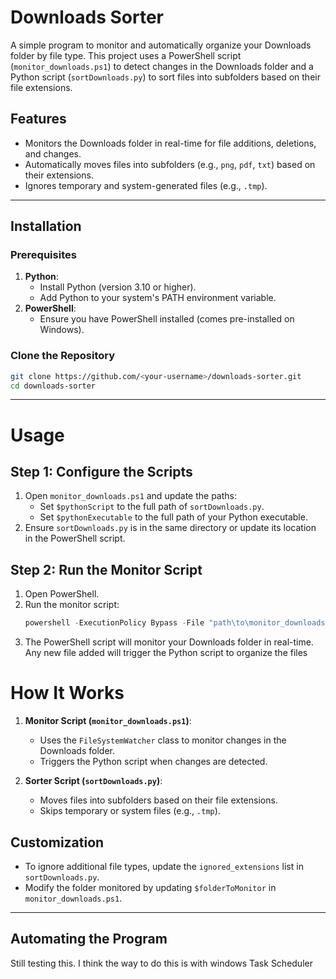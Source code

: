 # Downloads Sorter

A simple program to monitor and automatically organize your Downloads folder by file type. This project uses a PowerShell script (`monitor_downloads.ps1`) to detect changes in the Downloads folder and a Python script (`sortDownloads.py`) to sort files into subfolders based on their file extensions.

## Features
- Monitors the Downloads folder in real-time for file additions, deletions, and changes.
- Automatically moves files into subfolders (e.g., `png`, `pdf`, `txt`) based on their extensions.
- Ignores temporary and system-generated files (e.g., `.tmp`).

---

## Installation

### Prerequisites
1. **Python**:
   - Install Python (version 3.10 or higher).
   - Add Python to your system's PATH environment variable.
2. **PowerShell**:
   - Ensure you have PowerShell installed (comes pre-installed on Windows).

### Clone the Repository
```bash
git clone https://github.com/<your-username>/downloads-sorter.git
cd downloads-sorter
```

---
# Usage

## Step 1: Configure the Scripts

1. Open `monitor_downloads.ps1` and update the paths:
   - Set `$pythonScript` to the full path of `sortDownloads.py`.
   - Set `$pythonExecutable` to the full path of your Python executable.
2. Ensure `sortDownloads.py` is in the same directory or update its location in the PowerShell script.

## Step 2: Run the Monitor Script

1. Open PowerShell.
2. Run the monitor script:
   ```powershell
   powershell -ExecutionPolicy Bypass -File "path\to\monitor_downloads.ps1"
   ```
3. The PowerShell script will monitor your Downloads folder in real-time. Any new file added will trigger the Python script to organize the files

# How It Works

1. **Monitor Script (`monitor_downloads.ps1`)**:
   - Uses the `FileSystemWatcher` class to monitor changes in the Downloads folder.
   - Triggers the Python script when changes are detected.

2. **Sorter Script (`sortDownloads.py`)**:
   - Moves files into subfolders based on their file extensions.
   - Skips temporary or system files (e.g., `.tmp`).
## Customization

- To ignore additional file types, update the `ignored_extensions` list in `sortDownloads.py`.
- Modify the folder monitored by updating `$folderToMonitor` in `monitor_downloads.ps1`.

---

## Automating the Program
Still testing this. I think the way to do this is with windows Task Scheduler


